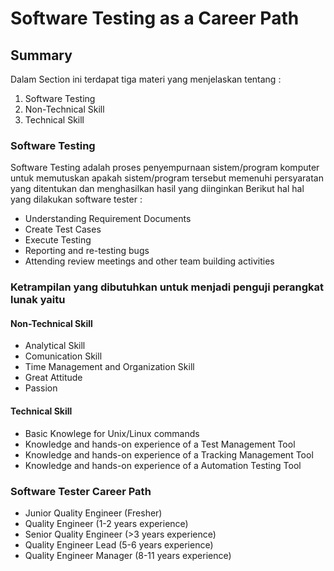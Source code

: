# Software Testing as a Career Path
## Summary

Dalam Section ini terdapat tiga materi yang menjelaskan tentang :
1. Software Testing
2. Non-Technical Skill
3. Technical Skill

### Software Testing 
Software Testing adalah proses penyempurnaan sistem/program komputer untuk memutuskan apakah sistem/program tersebut memenuhi persyaratan yang ditentukan dan menghasilkan hasil yang diinginkan
Berikut hal hal yang dilakukan software tester :
- Understanding Requirement Documents 
- Create Test Cases 
- Execute Testing
- Reporting and re-testing bugs 
- Attending review meetings and other team building activities

### Ketrampilan yang dibutuhkan untuk menjadi penguji perangkat lunak yaitu
#### Non-Technical Skill
- Analytical Skill
- Comunication Skill
- Time Management and Organization Skill
- Great Attitude
- Passion

#### Technical Skill
- Basic Knowlege for Unix/Linux commands
- Knowledge and hands-on experience of a Test Management Tool
- Knowledge and hands-on experience of a Tracking Management Tool
- Knowledge and hands-on experience of a Automation Testing Tool

### Software Tester Career Path 
- Junior Quality Engineer (Fresher)
- Quality Engineer (1-2 years experience) 
- Senior Quality Engineer (>3 years experience) 
- Quality Engineer Lead (5-6 years experience) 
- Quality Engineer Manager (8-11 years experience)

